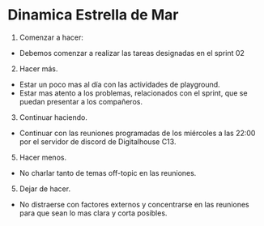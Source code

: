 # Dinamica Estrella de Mar

1. Comenzar a hacer:

  - Debemos comenzar a realizar las tareas designadas en el sprint 02

2. Hacer más.

  - Estar un poco mas al día con las actividades de playground.
  - Estar mas atento a los problemas, relacionados con el sprint, que se puedan presentar a los compañeros.

3. Continuar haciendo.

- Continuar con las reuniones programadas de los miércoles a las 22:00 por el servidor de discord de Digitalhouse C13.

5. Hacer menos.

  - No charlar tanto de temas off-topic en las reuniones.

5. Dejar de hacer.
	
  - No distraerse con factores externos y concentrarse en las reuniones para que sean lo mas clara y corta posibles.
